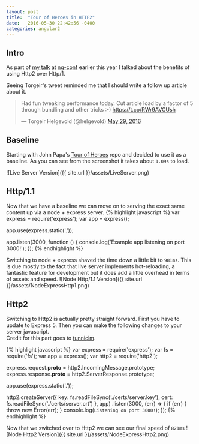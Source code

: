 ```yaml
---
layout: post
title:  "Tour of Heroes in HTTP2"
date:   2016-05-30 22:42:56 -0400
categories: angular2
---
```

## Intro
As part of [my talk][youtube] at [ng-conf][ngconf] earlier this year I talked about the benefits of using Http2 over Http/1.

Seeing Torgeir's tweet reminded me that I should write a follow up article about it. 
<blockquote class="twitter-tweet" data-lang="en"><p lang="en" dir="ltr">Had fun tweaking performance today. Cut article load by a factor of 5 through bundling and other tricks :-) <a href="https://t.co/RWr9AVCUsh">https://t.co/RWr9AVCUsh</a></p>&mdash; Torgeir Helgevold (@helgevold) <a href="https://twitter.com/helgevold/status/737053087043575808">May 29, 2016</a></blockquote>
<script async src="//platform.twitter.com/widgets.js" charset="utf-8"></script>

## Baseline
Starting with John Papa's [Tour of Heroes][tour] repo and decided to use it as a baseline.  As you can see from the screenshot it takes about `1.09s` to load. 

![Live Server Version]({{ site.url }}/assets/LiveServer.png)

## Http/1.1
Now that we have a baseline we can move on to serving the exact same content up via a node + express server.
{% highlight javascript %}
var express = require('express');
var app = express();

app.use(express.static('.'));

app.listen(3000, function () {
    console.log('Example app listening on port 3000!');
});
{% endhighlight %}

Switching to node + express shaved the time down a little bit to `981ms`.
This is due mostly to the fact that live server implements hot-reloading, a fantastic feature for development but it does add a little overhead in terms of assets and speed. 
![Node Http/1.1 Version]({{ site.url }}/assets/NodeExpressHttp1.png)

## Http2
Switching to Http2 is actually pretty straight forward.  First you have to update to Express 5.  Then you can make the following changes to your server javascript.  
Credit for this part goes to [tunniclm][github]. 

{% highlight javascript %}
var express = require('express');
var fs = require('fs');
var app = express();
var http2 = require('http2');

express.request.__proto__ = http2.IncomingMessage.prototype;
express.response.__proto__ = http2.ServerResponse.prototype;

app.use(express.static('.'));

http2.createServer({
        key: fs.readFileSync('./certs/server.key'),
        cert: fs.readFileSync('./certs/server.crt')
    }, app)
    .listen(3000, (err) => {
    if (err) {
        throw new Error(err);
    }
console.log(`Listening on port 3000!`);
});
{% endhighlight %}

Now that we switched over to Http2 we can see our final speed of `821ms`
![Node Http2 Version]({{ site.url }}/assets/NodeExpressHttp2.png)

[ngconf]: https://www.ng-conf.org/
[youtube]: https://www.youtube.com/watch?v=jxt8qe6DSOw
[tour]: https://github.com/johnpapa/angular2-tour-of-heroes
[github]: https://github.com/expressjs/express/issues/2761#issuecomment-216912022
